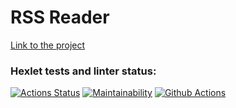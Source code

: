 # RSS Reader

[Link to the project](https://frontend-project-11-beryl-six.vercel.app/)

### Hexlet tests and linter status:
[![Actions Status](https://github.com/bril95/frontend-project-11/actions/workflows/hexlet-check.yml/badge.svg)](https://github.com/bril95/frontend-project-11/actions)
[![Maintainability](https://api.codeclimate.com/v1/badges/3fa2e5d387d5167bae8c/maintainability)](https://codeclimate.com/github/bril95/frontend-project-11/maintainability)
[![Github Actions](https://github.com/bril95/frontend-project-11/actions/workflows/steps.yml/badge.svg)]()